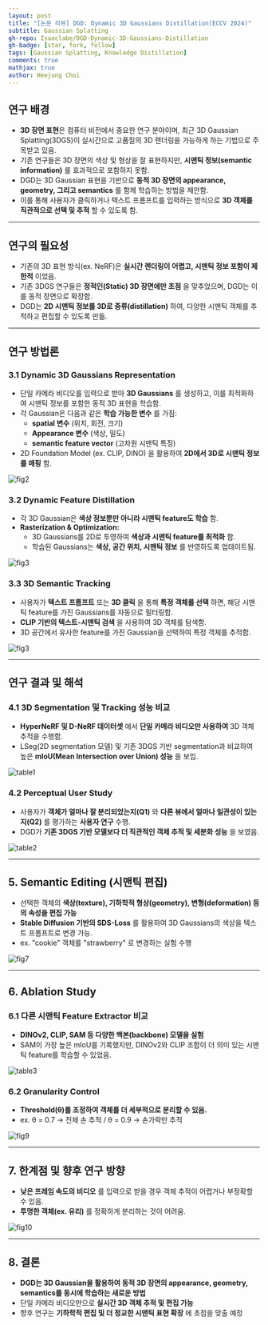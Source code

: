 ```yaml
---
layout: post
title: "[논문 리뷰] DGD: Dynamic 3D Gaussians Distillation(ECCV 2024)"
subtitle: Gaussian Splatting
gh-repo: Isaaclabe/DGD-Dynamic-3D-Gaussians-Distillation
gh-badge: [star, fork, follow]
tags: [Gaussian Splatting, Knowledge Distillation]
comments: true
mathjax: true
author: Heejung Choi
---
```


## 연구 배경  

- **3D 장면 표현**은 컴퓨터 비전에서 중요한 연구 분야이며, 최근 3D Gaussian Splatting(3DGS)이 실시간으로 고품질의 3D 렌더링을 가능하게 하는 기법으로 주목받고 있음.  
- 기존 연구들은 3D 장면의 색상 및 형상을 잘 표현하지만, **시맨틱 정보(semantic information)** 를 효과적으로 포함하지 못함.  
- DGD는 3D Gaussian 표현을 기반으로 **동적 3D 장면의 appearance, geometry, 그리고 semantics** 를 함께 학습하는 방법을 제안함.  
- 이를 통해 사용자가 클릭하거나 텍스트 프롬프트를 입력하는 방식으로 **3D 객체를 직관적으로 선택 및 추적** 할 수 있도록 함.  

---

## 연구의 필요성  

- 기존의 3D 표현 방식(ex. NeRF)은 **실시간 렌더링이 어렵고, 시맨틱 정보 포함이 제한적** 이었음.  
- 기존 3DGS 연구들은 **정적인(Static) 3D 장면에만 초점** 을 맞추었으며, DGD는 이를 동적 장면으로 확장함.  
- DGD는 **2D 시맨틱 정보를 3D로 증류(distillation)** 하여, 다양한 시맨틱 객체를 추적하고 편집할 수 있도록 만듦.  

---

## 연구 방법론  

### 3.1 Dynamic 3D Gaussians Representation  

- 단일 카메라 비디오를 입력으로 받아 **3D Gaussians** 를 생성하고, 이를 최적화하여 시맨틱 정보를 포함한 동적 3D 표현을 학습함.  
- 각 Gaussian은 다음과 같은 **학습 가능한 변수** 를 가짐:  
  - **spatial 변수** (위치, 회전, 크기)  
  - **Appearance 변수** (색상, 밀도)  
  - **semantic feature vector** (고차원 시맨틱 특징)  
- 2D Foundation Model (ex. CLIP, DINO) 을 활용하여 **2D에서 3D로 시맨틱 정보를 매핑** 함.  

![fig2](/assets/img/dgd/fig2.png)

### 3.2 Dynamic Feature Distillation  

- 각 3D Gaussian은 **색상 정보뿐만 아니라 시맨틱 feature도 학습** 함.  
- **Rasterization & Optimization:**  
  - 3D Gaussians를 2D로 투영하여 **색상과 시맨틱 feature를 최적화** 함.  
  - 학습된 Gaussians는 **색상, 공간 위치, 시맨틱 정보** 를 반영하도록 업데이트됨.  

![fig3](/assets/img/dgd/fig3.png)

### 3.3 3D Semantic Tracking  

- 사용자가 **텍스트 프롬프트** 또는 **3D 클릭** 을 통해 **특정 객체를 선택** 하면, 해당 시맨틱 feature를 가진 Gaussians를 자동으로 필터링함.  
- **CLIP 기반의 텍스트-시맨틱 검색** 을 사용하여 3D 객체를 탐색함.  
- 3D 공간에서 유사한 feature를 가진 Gaussian을 선택하여 특정 객체를 추적함.  

![fig3](/assets/img/dgd/fig4.png)

---

## 연구 결과 및 해석  

### 4.1 3D Segmentation 및 Tracking 성능 비교  

- **HyperNeRF 및 D-NeRF 데이터셋** 에서 **단일 카메라 비디오만 사용하여** 3D 객체 추적을 수행함.  
- LSeg(2D segmentation 모델) 및 기존 3DGS 기반 segmentation과 비교하여 높은 **mIoU(Mean Intersection over Union) 성능** 을 보임.  

![table1](/assets/img/dgd/table1.png)

### 4.2 Perceptual User Study  

- 사용자가 **객체가 얼마나 잘 분리되었는지(Q1)** 와 **다른 뷰에서 얼마나 일관성이 있는지(Q2)** 를 평가하는 **사용자 연구** 수행.  
- DGD가 **기존 3DGS 기반 모델보다 더 직관적인 객체 추적 및 세분화 성능** 을 보였음.  

![table2](/assets/img/dgd/table2.png)

---

## 5. Semantic Editing (시맨틱 편집)  

- 선택한 객체의 **색상(texture), 기하학적 형상(geometry), 변형(deformation) 등의 속성을 편집 가능**  
- **Stable Diffusion 기반의 SDS-Loss** 를 활용하여 3D Gaussians의 색상을 텍스트 프롬프트로 변경 가능.  
- ex. "cookie" 객체를 "strawberry" 로 변경하는 실험 수행  

![fig7](/assets/img/dgd/fig7.png)

---

## 6. Ablation Study 

### 6.1 다른 시맨틱 Feature Extractor 비교  

- **DINOv2, CLIP, SAM 등 다양한 백본(backbone) 모델을 실험**  
- SAM이 가장 높은 mIoU를 기록했지만, DINOv2와 CLIP 조합이 더 의미 있는 시맨틱 feature를 학습할 수 있었음.  

![table3](/assets/img/dgd/table3.png)

### 6.2 Granularity Control  

- **Threshold(θ)를 조정하여 객체를 더 세부적으로 분리할 수 있음.**  
- ex. θ = 0.7 → 전체 손 추적 / θ = 0.9 → 손가락만 추적  

![fig9](/assets/img/dgd/fig9.png)

---

## 7. 한계점 및 향후 연구 방향  

- **낮은 프레임 속도의 비디오** 를 입력으로 받을 경우 객체 추적이 어렵거나 부정확할 수 있음.  
- **투명한 객체(ex. 유리)** 를 정확하게 분리하는 것이 어려움.  

![fig10](/assets/img/dgd/fig10.png)

---

## 8. 결론  

- **DGD는 3D Gaussian을 활용하여 동적 3D 장면의 appearance, geometry, semantics를 동시에 학습하는 새로운 방법**  
- 단일 카메라 비디오만으로 **실시간 3D 객체 추적 및 편집 가능**  
- 향후 연구는 **기하학적 편집 및 더 정교한 시맨틱 표현 확장** 에 초점을 맞출 예정  

